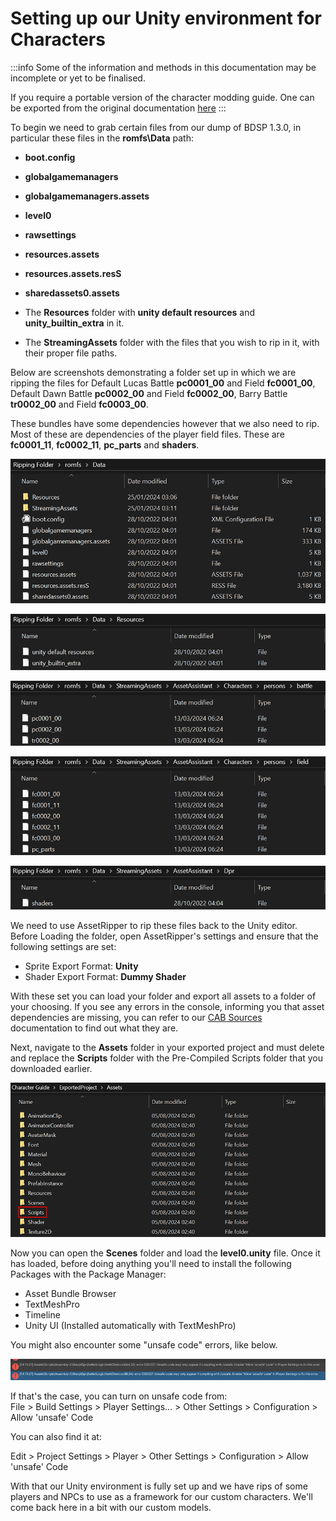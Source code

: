 # Setting up our Unity environment for Characters

:::info
Some of the information and methods in this documentation may be incomplete or yet to be finalised.

If you require a portable version of the character modding guide. One can be exported from the original documentation [here](https://docs.google.com/document/d/17-ilwKgopvpniS9LXQpFMdDoMpMEBZLABntXTqmG-zE/edit?usp=sharing)
:::

To begin we need to grab certain files from our dump of BDSP 1.3.0, in particular these files in the **romfs\Data** path:

- **boot.config**
- **globalgamemanagers**
- **globalgamemanagers.assets**
- **level0**
- **rawsettings**
- **resources.assets**
- **resources.assets.resS**
- **sharedassets0.assets**

- The **Resources** folder with **unity default resources** and **unity_builtin_extra** in it.
- The **StreamingAssets** folder with the files that you wish to rip in it, with their proper file paths.

Below are screenshots demonstrating a folder set up in which we are ripping the files for Default Lucas Battle **pc0001_00** and
Field **fc0001_00**, Default Dawn Battle **pc0002_00** and Field **fc0002_00**, Barry Battle **tr0002_00** and Field **fc0003_00**.

These bundles have some dependencies however that we also need to rip.
Most of these are dependencies of the player field files. These are **fc0001_11**, **fc0002_11**, **pc_parts** and **shaders**.

![files-1](/static/img/lumitool-guides/characters/files-1.webp)

![files-2](/static/img/lumitool-guides/characters/files-2.webp)

![files-3](/static/img/lumitool-guides/characters/files-3.webp)

![files-4](/static/img/lumitool-guides/characters/files-4.webp)

![files-5](/static/img/lumitool-guides/characters/files-5.webp)

We need to use AssetRipper to rip these files back to the Unity editor.
Before Loading the folder, open AssetRipper's settings and ensure that the following settings are set:

- Sprite Export Format: **Unity**
- Shader Export Format: **Dummy Shader**

With these set you can load your folder and export all assets to a folder of your choosing. If you see any errors in the console, informing
you that asset dependencies are missing, you can refer to our [CAB Sources](https://docs.google.com/spreadsheets/d/1BDHkJQX-N5ULClRdw3n0lsgjIJdMX22YmXVY28SSiFc/edit?gid=1878934111#gid=1878934111) documentation to find out what they are.

Next, navigate to the **Assets** folder in your exported project and must delete and replace the **Scripts** folder with the Pre-Compiled Scripts folder that you downloaded earlier.

![scripts](/static/img/lumitool-guides/characters/scripts.webp)

Now you can open the **Scenes** folder and load the **level0.unity** file. Once it has loaded, before doing anything you\'ll need to install the following Packages with the Package Manager:

- Asset Bundle Browser
- TextMeshPro
- Timeline
- Unity UI (Installed automatically with TextMeshPro)

You might also encounter some \"unsafe code\" errors, like below.

![unsafe-code](/static/img/lumitool-guides/characters/unsafe-code.webp)

If that\'s the case, you can turn on unsafe code from:  
File \> Build Settings \> Player Settings\... \> Other Settings \> Configuration \> Allow \'unsafe\' Code

You can also find it at:

Edit \> Project Settings \> Player \> Other Settings \> Configuration \> Allow \'unsafe\' Code

With that our Unity environment is fully set up and we have rips of some players and NPCs to use as a framework for our custom characters.
We'll come back here in a bit with our custom models.